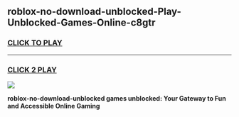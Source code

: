 
## roblox-no-download-unblocked-Play-Unblocked-Games-Online-c8gtr
<h3>
<a href="https://premium76.site?title=roblox-no-download-unblocked&ref=25A">CLICK TO PLAY</a></h3>
<hr>

<h3>
<a href="https://premium76.site?title=roblox-no-download-unblocked&ref=25A">CLICK 2 PLAY</a>
  
</h3>

<a href="https://premium76.site?title=roblox-no-download-unblocked&ref=25A"><img src="https://clearcache.store/games.png"></a>


**roblox-no-download-unblocked games unblocked: Your Gateway to Fun and Accessible Online Gaming**
